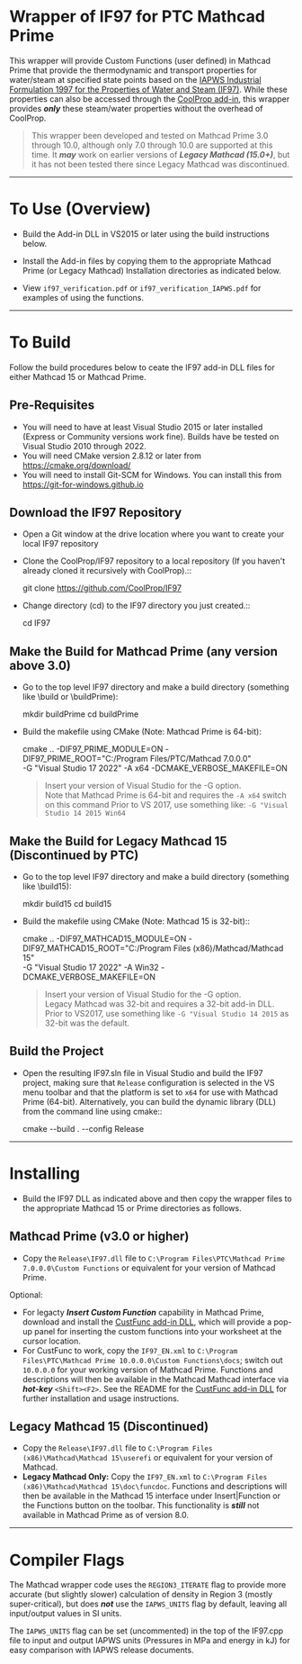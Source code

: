 Wrapper of IF97 for PTC Mathcad Prime
=====================================

This wrapper will provide Custom Functions (user defined) in Mathcad Prime that provide the thermodynamic and transport properties for water/steam at specified state points based on the [IAPWS Industrial Formulation 1997 for the Properties of Water and Steam (IF97)](http://www.iapws.org/relguide/IF97-Rev.html).  While these properties can also be accessed through the [CoolProp add-in](https://github.com/CoolProp/CoolProp/tree/master/wrappers/MathCAD), this wrapper provides **_only_** these steam/water properties without the overhead of CoolProp.

> This wrapper been developed and tested on Mathcad Prime 3.0 through 10.0, although only 7.0 through 10.0 are supported at this time. It **_may_** work on earlier versions of **_Legacy Mathcad (15.0+)_**, but it has not been tested there since Legacy Mathcad was discontinued.

------

To Use (Overview)
=================

* Build the Add-in DLL in VS2015 or later using the build instructions below.

* Install the Add-in files by copying them to the appropriate Mathcad Prime (or Legacy Mathcad) Installation directories as indicated below.  

* View ``if97_verification.pdf`` or ``if97_verification_IAPWS.pdf`` for examples of using the functions.

------

To Build
========

Follow the build procedures below to ceate the IF97 add-in DLL files for either Mathcad 15 or Mathcad Prime.

Pre-Requisites
--------------

* You will need to have at least Visual Studio 2015 or later installed (Express or Community versions work fine).  Builds have be tested on Visual Studio 2010 through 2022.
* You will need CMake version 2.8.12 or later from https://cmake.org/download/
* You will need to install Git-SCM for Windows.  You can install this from https://git-for-windows.github.io

Download the IF97 Repository
----------------------------

* Open a Git window at the drive location where you want to create your local IF97 repository

* Clone the CoolProp/IF97 repository to a local repository (If you haven't already cloned it recursively with CoolProp).::

    git clone https://github.com/CoolProp/IF97

* Change directory (cd) to the IF97 directory you just created.::

    cd IF97

Make the Build for Mathcad Prime (any version above 3.0)
--------------------------------------------------------

* Go to the top level IF97 directory and make a build directory (something like \build or \buildPrime):

    mkdir buildPrime
    cd buildPrime

* Build the makefile using CMake (Note: Mathcad Prime is 64-bit):

    cmake .. -DIF97_PRIME_MODULE=ON 
             -DIF97_PRIME_ROOT="C:/Program Files/PTC/Mathcad 7.0.0.0"  
             -G "Visual Studio 17 2022" -A x64 
             -DCMAKE_VERBOSE_MAKEFILE=ON 
	     
	> Insert your version of Visual Studio for the -G option.  
	> Note that Mathcad Prime is 64-bit and requires the `-A x64` switch on this command
    > Prior to VS 2017, use something like: `-G "Visual Studio 14 2015 Win64`

Make the Build for Legacy Mathcad 15 (Discontinued by PTC)
----------------------------------------------------------

* Go to the top level IF97 directory and make a build directory (something like \build15):

    mkdir build15 
    cd build15

* Build the makefile using CMake (Note: Mathcad 15 is 32-bit)::

    cmake .. -DIF97_MATHCAD15_MODULE=ON 
             -DIF97_MATHCAD15_ROOT="C:/Program Files (x86)/Mathcad/Mathcad 15"  
             -G "Visual Studio 17 2022" -A Win32 
             -DCMAKE_VERBOSE_MAKEFILE=ON 
	     
	> Insert your version of Visual Studio for the -G option.  
    > Legacy Mathcad was 32-bit and requires a 32-bit add-in DLL.  
    > Prior to VS2017, use something like `-G "Visual Studio 14 2015` as 32-bit was the default.

Build the Project
-----------------

* Open the resulting IF97.sln file in Visual Studio and build the IF97 project, making sure that ``Release`` configuration is selected in the VS menu toolbar and that the platform is set to ``x64`` for use with Mathcad Prime (64-bit).  Alternatively, you can build the dynamic library (DLL) from the command line using cmake::

    cmake --build . --config Release
  
------
  
Installing
==========

* Build the IF97 DLL as indicated above and then copy the wrapper files to the appropriate Mathcad 15 or Prime directories as follows.

Mathcad Prime (v3.0 or higher)
----------
* Copy the ``Release\IF97.dll`` file to ``C:\Program Files\PTC\Mathcad Prime 7.0.0.0\Custom Functions`` or equivalent for your version of Mathcad Prime.  

Optional:

* For legacty **_Insert Custom Function_** capability in Mathcad Prime, download and install the [CustFunc add-in DLL](https://github.com/henningjp/CustFunc), which will provide a pop-up panel for inserting the custom functions into your worksheet at the cursor location.
* For CustFunc to work, copy the ``IF97_EN.xml`` to ``C:\Program Files\PTC\Mathcad Prime 10.0.0.0\Custom Functions\docs``; switch out `10.0.0.0` for your working version of Mathcad Prime.  Functions and descriptions will then be available in the Mathcad Mathcad interface via **_hot-key_** `<Shift><F2>`.  See the README for the [CustFunc add-in DLL](https://github.com/henningjp/CustFunc) for further installation and usage instructions.
  
Legacy Mathcad 15 (Discontinued)
----------
* Copy the ``Release\IF97.dll`` file to ``C:\Program Files (x86)\Mathcad\Mathcad 15\userefi`` or equivalent for your version of Mathcad.    
* **Legacy Mathcad Only:** Copy the ``IF97_EN.xml`` to ``C:\Program Files (x86)\Mathcad\Mathcad 15\doc\funcdoc``.  Functions and descriptions will then be available in the Mathcad 15 interface under Insert|Function or the Functions button on the toolbar.  This functionality is **_still_** not available in Mathcad Prime as of version 8.0.

------
  
Compiler Flags
==============
The Mathcad wrapper code uses the ``REGION3_ITERATE`` flag to provide more accurate (but slightly slower) calculation of density in Region 3 (mostly super-critical), but does **_not_** use the ``IAPWS_UNITS`` flag by default, leaving all input/output values in SI units.

The `IAPWS_UNITS` flag can be set (uncommented) in the top of the IF97.cpp file to input and output IAPWS units (Pressures in MPa and energy in kJ) for easy comparison with IAPWS release documents.